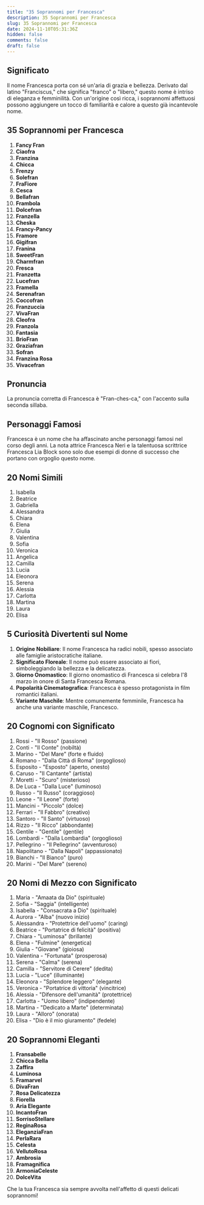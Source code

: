```yaml
---
title: "35 Soprannomi per Francesca"
description: 35 Soprannomi per Francesca
slug: 35 Soprannomi per Francesca
date: 2024-11-10T05:31:36Z
hidden: false
comments: false
draft: false
---
```


## Significato

Il nome Francesca porta con sé un'aria di grazia e bellezza. Derivato dal latino "Franciscus," che significa "franco" o "libero," questo nome è intriso di eleganza e femminilità. Con un'origine così ricca, i soprannomi affettuosi possono aggiungere un tocco di familiarità e calore a questo già incantevole nome.

## 35 Soprannomi per Francesca

1. **Fancy Fran**
2. **Ciaofra**
3. **Franzina**
4. **Chicca**
5. **Frenzy**
6. **Solefran**
7. **FraFiore**
8. **Cesca**
9. **Bellafran**
10. **Frambola**
11. **Dolcefran**
12. **Franzella**
13. **Cheska**
14. **Francy-Pancy**
15. **Framore**
16. **Gigifran**
17. **Franina**
18. **SweetFran**
19. **Charmfran**
20. **Fresca**
21. **Franzetta**
22. **Lucefran**
23. **Framella**
24. **Serenafran**
25. **Coccofran**
26. **Franzuccia**
27. **VivaFran**
28. **Cleofra**
29. **Franzola**
30. **Fantasia**
31. **BrioFran**
32. **Graziafran**
33. **Sofran**
34. **Franzina Rosa**
35. **Vivacefran**

## Pronuncia

La pronuncia corretta di Francesca è "Fran-ches-ca," con l'accento sulla seconda sillaba.

## Personaggi Famosi

Francesca è un nome che ha affascinato anche personaggi famosi nel corso degli anni. La nota attrice Francesca Neri e la talentuosa scrittrice Francesca Lia Block sono solo due esempi di donne di successo che portano con orgoglio questo nome.

## 20 Nomi Simili

1. Isabella
2. Beatrice
3. Gabriella
4. Alessandra
5. Chiara
6. Elena
7. Giulia
8. Valentina
9. Sofia
10. Veronica
11. Angelica
12. Camilla
13. Lucia
14. Eleonora
15. Serena
16. Alessia
17. Carlotta
18. Martina
19. Laura
20. Elisa

## 5 Curiosità Divertenti sul Nome

1. **Origine Nobiliare**: Il nome Francesca ha radici nobili, spesso associato alle famiglie aristocratiche italiane.
2. **Significato Floreale**: Il nome può essere associato ai fiori, simboleggiando la bellezza e la delicatezza.
3. **Giorno Onomastico**: Il giorno onomastico di Francesca si celebra l'8 marzo in onore di Santa Francesca Romana.
4. **Popolarità Cinematografica**: Francesca è spesso protagonista in film romantici italiani.
5. **Variante Maschile**: Mentre comunemente femminile, Francesca ha anche una variante maschile, Francesco.

## 20 Cognomi con Significato

1. Rossi - "Il Rosso" (passione)
2. Conti - "Il Conte" (nobiltà)
3. Marino - "Del Mare" (forte e fluido)
4. Romano - "Dalla Città di Roma" (orgoglioso)
5. Esposito - "Esposto" (aperto, onesto)
6. Caruso - "Il Cantante" (artista)
7. Moretti - "Scuro" (misterioso)
8. De Luca - "Dalla Luce" (luminoso)
9. Russo - "Il Russo" (coraggioso)
10. Leone - "Il Leone" (forte)
11. Mancini - "Piccolo" (dolce)
12. Ferrari - "Il Fabbro" (creativo)
13. Santoro - "Il Santo" (virtuoso)
14. Rizzo - "Il Ricco" (abbondante)
15. Gentile - "Gentile" (gentile)
16. Lombardi - "Dalla Lombardia" (orgoglioso)
17. Pellegrino - "Il Pellegrino" (avventuroso)
18. Napolitano - "Dalla Napoli" (appassionato)
19. Bianchi - "Il Bianco" (puro)
20. Marini - "Del Mare" (sereno)

## 20 Nomi di Mezzo con Significato

1. Maria - "Amaata da Dio" (spirituale)
2. Sofia - "Saggia" (intelligente)
3. Isabella - "Consacrata a Dio" (spirituale)
4. Aurora - "Alba" (nuovo inizio)
5. Alessandra - "Protettrice dell'uomo" (caring)
6. Beatrice - "Portatrice di felicità" (positiva)
7. Chiara - "Luminosa" (brillante)
8. Elena - "Fulmine" (energetica)
9. Giulia - "Giovane" (gioiosa)
10. Valentina - "Fortunata" (prosperosa)
11. Serena - "Calma" (serena)
12. Camilla - "Servitore di Cerere" (dedita)
13. Lucia - "Luce" (illuminante)
14. Eleonora - "Splendore leggero" (elegante)
15. Veronica - "Portatrice di vittoria" (vincitrice)
16. Alessia - "Difensore dell'umanità" (protettrice)
17. Carlotta - "Uomo libero" (indipendente)
18. Martina - "Dedicato a Marte" (determinata)
19. Laura - "Alloro" (onorata)
20. Elisa - "Dio è il mio giuramento" (fedele)

## 20 Soprannomi Eleganti

1. **Fransabelle**
2. **Chicca Bella**
3. **Zaffira**
4. **Luminosa**
5. **Framarvel**
6. **DivaFran**
7. **Rosa Delicatezza**
8. **Fiorella**
9. **Aria Elegante**
10. **IncantoFran**
11. **SorrisoStellare**
12. **ReginaRosa**
13. **EleganziaFran**
14. **PerlaRara**
15. **Celesta**
16. **VellutoRosa**
17. **Ambrosia**
18. **Framagnifica**
19. **ArmoniaCeleste**
20. **DolceVita**

Che la tua Francesca sia sempre avvolta nell'affetto di questi delicati soprannomi!
